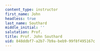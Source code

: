 ```yaml
---
content_type: instructor
first_name: John
headless: true
last_name: Southard
middle_initial: ''
salutation: Prof.
title: Prof. John Southard
uid: 848ddbf7-a2b7-7b9a-beb9-99f8f495167c
---
```

